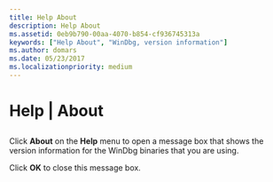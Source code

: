 ```yaml
---
title: Help About
description: Help About
ms.assetid: 0eb9b790-00aa-4070-b854-cf936745313a
keywords: ["Help About", "WinDbg, version information"]
ms.author: domars
ms.date: 05/23/2017
ms.localizationpriority: medium
---
```


# Help | About


## <span id="ddk_help_about_dbg"></span><span id="DDK_HELP_ABOUT_DBG"></span>


Click **About** on the **Help** menu to open a message box that shows the version information for the WinDbg binaries that you are using.

Click **OK** to close this message box.

 

 





